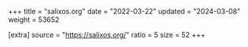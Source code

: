 +++
title = "salixos.org"
date = "2022-03-22"
updated = "2024-03-08"
weight = 53652

[extra]
source = "https://salixos.org/"
ratio = 5
size = 52
+++
